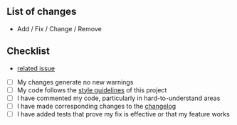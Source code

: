 ## List of changes

- Add / Fix / Change / Remove

## Checklist

- [related issue](https://github.com/IntersectMBO/govtool/issues/)
- [ ] My changes generate no new warnings
- [ ] My code follows the [style guidelines](https://github.com/IntersectMBO/govtool/tree/main/docs/style-guides) of this project
- [ ] I have commented my code, particularly in hard-to-understand areas
- [ ] I have made corresponding changes to the [changelog](https://github.com/IntersectMBO/govtool/blob/main/CHANGELOG.md)
- [ ] I have added tests that prove my fix is effective or that my feature works

